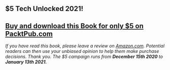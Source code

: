 ## $5 Tech Unlocked 2021!
[Buy and download this Book for only $5 on PacktPub.com](https://www.packtpub.com/product/modular-programming-with-php-7/9781786462954)
-----
*If you have read this book, please leave a review on [Amazon.com](https://www.amazon.com/gp/product/1786462958).     Potential readers can then use your unbiased opinion to help them make purchase decisions. Thank you. The $5 campaign         runs from __December 15th 2020__ to __January 13th 2021.__*

